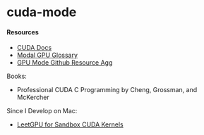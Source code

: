 # cuda-mode




#### Resources

- [CUDA Docs](https://docs.nvidia.com/cuda/)
- [Modal GPU Glossary](https://modal.com/gpu-glossary)
- [GPU Mode Github Resource Agg](https://github.com/gpu-mode/resource-stream)

Books:

- Professional CUDA C Programming by Cheng, Grossman, and McKercher


Since I Develop on Mac:

- [LeetGPU for Sandbox CUDA Kernels](https://leetgpu.com/playground)
